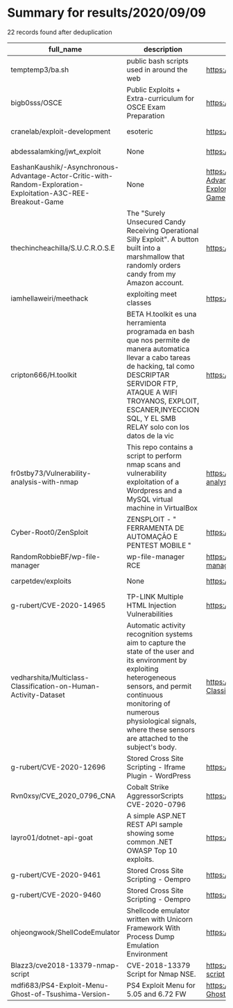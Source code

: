 
# Summary for results/2020/09/09
    
22 records found after deduplication

| full_name | description | html_url | matched_list | matched_count | pushed_at | size | stargazers_count | language | forks_count |
|---------------------------------------------------------------------------------------------------------------|------------------------------------------------------------------------------------------------------------------------------------------------------------------------------------------------------------------------------------------------------------------|----------------------------------------------------------------------------------------------------------------------------------|----------------|-----------------|---------------------------|--------|--------------------|------------------|---------------|
| temptemp3/ba.sh | public bash scripts used in around the web | https://github.com/temptemp3/ba.sh | ['shellcode'] | 1 | 2020-09-09 13:32:54+00:00 | 56 | 4 | Shell | 0 |
| bigb0sss/OSCE | Public Exploits + Extra-curriculum for OSCE Exam Preparation | https://github.com/bigb0sss/OSCE | ['exploit'] | 1 | 2020-09-09 15:56:24+00:00 | 47772 | 58 | Python | 18 |
| cranelab/exploit-development | esoteric | https://github.com/cranelab/exploit-development | ['exploit'] | 1 | 2020-09-09 20:48:00+00:00 | 96 | 25 | | 4 |
| abdessalamking/jwt_exploit | None | https://github.com/abdessalamking/jwt_exploit | ['exploit'] | 1 | 2020-09-09 18:00:07+00:00 | 3 | 0 | Python | 0 |
| EashanKaushik/-Asynchronous-Advantage-Actor-Critic-with-Random-Exploration-Exploitation-A3C-REE-Breakout-Game | None | https://github.com/EashanKaushik/-Asynchronous-Advantage-Actor-Critic-with-Random-Exploration-Exploitation-A3C-REE-Breakout-Game | ['exploit'] | 1 | 2020-09-09 15:12:54+00:00 | 379 | 0 | Python | 0 |
| thechincheachilla/S.U.C.R.O.S.E | The "Surely Unsecured Candy Receiving Operational Silly Exploit". A button built into a marshmallow that randomly orders candy from my Amazon account. | https://github.com/thechincheachilla/S.U.C.R.O.S.E | ['exploit'] | 1 | 2020-09-09 14:21:21+00:00 | 0 | 0 | | 0 |
| iamhellaweiri/meethack | exploiting meet classes | https://github.com/iamhellaweiri/meethack | ['exploit'] | 1 | 2020-09-09 06:56:37+00:00 | 82 | 0 | Python | 0 |
| cripton666/H.toolkit | BETA H.toolkit es una herramienta programada en bash que nos permite de manera automatica llevar a cabo tareas de hacking, tal como DESCRIPTAR SERVIDOR FTP, ATAQUE A WIFI TROYANOS, EXPLOIT, ESCANER,INYECCION SQL, Y EL SMB RELAY solo con los datos de la vic | https://github.com/cripton666/H.toolkit | ['exploit'] | 1 | 2020-09-09 19:03:09+00:00 | 10 | 3 | Shell | 2 |
| fr0stby73/Vulnerability-analysis-with-nmap | This repo contains a script to perform nmap scans and vulnerability exploitation of a Wordpress and a MySQL virtual machine in VirtualBox | https://github.com/fr0stby73/Vulnerability-analysis-with-nmap | ['exploit'] | 1 | 2020-09-09 03:25:04+00:00 | 9 | 1 | Shell | 0 |
| Cyber-Root0/ZenSploit | ZENSPLOIT - " FERRAMENTA DE AUTOMAÇÃO E PENTEST MOBILE " | https://github.com/Cyber-Root0/ZenSploit | ['sploit'] | 1 | 2020-09-09 14:54:44+00:00 | 47731 | 3 | Batchfile | 1 |
| RandomRobbieBF/wp-file-manager | wp-file-manager RCE | https://github.com/RandomRobbieBF/wp-file-manager | ['rce'] | 1 | 2020-09-09 12:35:38+00:00 | 16 | 10 | Python | 8 |
| carpetdev/exploits | None | https://github.com/carpetdev/exploits | ['exploit'] | 1 | 2020-09-09 21:28:18+00:00 | 1 | 0 | Go | 0 |
| g-rubert/CVE-2020-14965 | TP-LINK Multiple HTML Injection Vulnerabilities | https://github.com/g-rubert/CVE-2020-14965 | ['cve-2'] | 1 | 2020-09-09 17:36:53+00:00 | 12 | 0 | | 0 |
| vedharshita/Multiclass-Classification-on-Human-Activity-Dataset | Automatic activity recognition systems aim to capture the state of the user and its environment by exploiting heterogeneous sensors, and permit continuous monitoring of numerous physiological signals, where these sensors are attached to the subject's body. | https://github.com/vedharshita/Multiclass-Classification-on-Human-Activity-Dataset | ['exploit'] | 1 | 2020-09-09 16:48:45+00:00 | 812 | 0 | Jupyter Notebook | 1 |
| g-rubert/CVE-2020-12696 | Stored Cross Site Scripting - Iframe Plugin - WordPress | https://github.com/g-rubert/CVE-2020-12696 | ['cve-2'] | 1 | 2020-09-09 17:42:10+00:00 | 19 | 0 | | 0 |
| Rvn0xsy/CVE_2020_0796_CNA | Cobalt Strike AggressorScripts CVE-2020-0796 | https://github.com/Rvn0xsy/CVE_2020_0796_CNA | ['cve-2'] | 1 | 2020-09-09 09:42:22+00:00 | 80 | 73 | C | 19 |
| layro01/dotnet-api-goat | A simple ASP.NET REST API sample showing some common .NET OWASP Top 10 exploits. | https://github.com/layro01/dotnet-api-goat | ['exploit'] | 1 | 2020-09-09 19:58:39+00:00 | 41 | 1 | C# | 5 |
| g-rubert/CVE-2020-9461 | Stored Cross Site Scripting - Oempro | https://github.com/g-rubert/CVE-2020-9461 | ['cve-2'] | 1 | 2020-09-09 17:52:41+00:00 | 9 | 0 | | 0 |
| g-rubert/CVE-2020-9460 | Stored Cross Site Scripting - Oempro | https://github.com/g-rubert/CVE-2020-9460 | ['cve-2'] | 1 | 2020-09-09 17:54:14+00:00 | 17 | 0 | | 0 |
| ohjeongwook/ShellCodeEmulator | Shellcode emulator written with Unicorn Framework With Process Dump Emulation Environment | https://github.com/ohjeongwook/ShellCodeEmulator | ['shellcode'] | 1 | 2020-09-09 17:13:05+00:00 | 169 | 108 | Python | 35 |
| Blazz3/cve2018-13379-nmap-script | CVE-2018-13379 Script for Nmap NSE. | https://github.com/Blazz3/cve2018-13379-nmap-script | ['cve-2'] | 1 | 2020-09-09 05:06:05+00:00 | 283 | 10 | Lua | 2 |
| mdfi683/PS4-Exploit-Menu-Ghost-of-Tsushima-Version- | PS4 Exploit Menu for 5.05 and 6.72 FW | https://github.com/mdfi683/PS4-Exploit-Menu-Ghost-of-Tsushima-Version- | ['exploit'] | 1 | 2020-09-09 22:18:22+00:00 | 5731 | 1 | | 0 |
